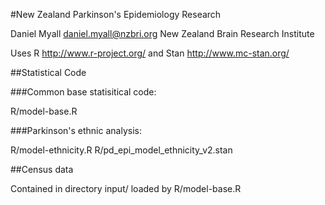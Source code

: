 #New Zealand Parkinson's Epidemiology Research

Daniel Myall <daniel.myall@nzbri.org>
New Zealand Brain Research Institute

Uses R http://www.r-project.org/ and Stan http://www.mc-stan.org/


##Statistical Code

###Common base statisitical code:

R/model-base.R

###Parkinson's ethnic analysis:

R/model-ethnicity.R
R/pd_epi_model_ethnicity_v2.stan

##Census data

Contained in directory input/ loaded by R/model-base.R